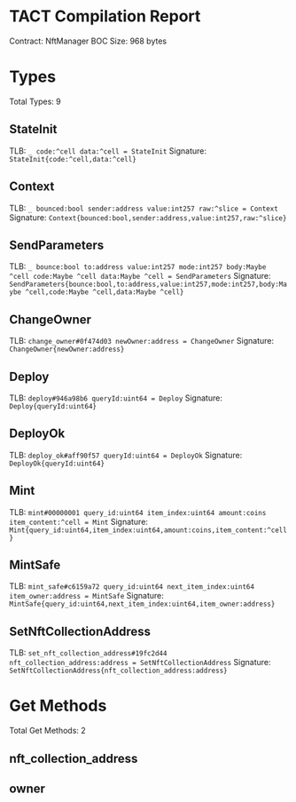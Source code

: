 # TACT Compilation Report
Contract: NftManager
BOC Size: 968 bytes

# Types
Total Types: 9

## StateInit
TLB: `_ code:^cell data:^cell = StateInit`
Signature: `StateInit{code:^cell,data:^cell}`

## Context
TLB: `_ bounced:bool sender:address value:int257 raw:^slice = Context`
Signature: `Context{bounced:bool,sender:address,value:int257,raw:^slice}`

## SendParameters
TLB: `_ bounce:bool to:address value:int257 mode:int257 body:Maybe ^cell code:Maybe ^cell data:Maybe ^cell = SendParameters`
Signature: `SendParameters{bounce:bool,to:address,value:int257,mode:int257,body:Maybe ^cell,code:Maybe ^cell,data:Maybe ^cell}`

## ChangeOwner
TLB: `change_owner#0f474d03 newOwner:address = ChangeOwner`
Signature: `ChangeOwner{newOwner:address}`

## Deploy
TLB: `deploy#946a98b6 queryId:uint64 = Deploy`
Signature: `Deploy{queryId:uint64}`

## DeployOk
TLB: `deploy_ok#aff90f57 queryId:uint64 = DeployOk`
Signature: `DeployOk{queryId:uint64}`

## Mint
TLB: `mint#00000001 query_id:uint64 item_index:uint64 amount:coins item_content:^cell = Mint`
Signature: `Mint{query_id:uint64,item_index:uint64,amount:coins,item_content:^cell}`

## MintSafe
TLB: `mint_safe#c6159a72 query_id:uint64 next_item_index:uint64 item_owner:address = MintSafe`
Signature: `MintSafe{query_id:uint64,next_item_index:uint64,item_owner:address}`

## SetNftCollectionAddress
TLB: `set_nft_collection_address#19fc2d44 nft_collection_address:address = SetNftCollectionAddress`
Signature: `SetNftCollectionAddress{nft_collection_address:address}`

# Get Methods
Total Get Methods: 2

## nft_collection_address

## owner
